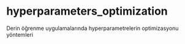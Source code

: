 # hyperparameters_optimization
Derin öğrenme uygulamalarında hyperparametrelerin optimizasyonu yöntemleri
